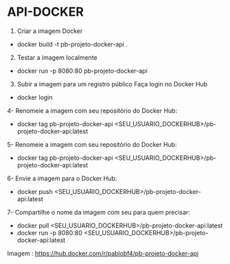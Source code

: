 # API-DOCKER

1. Criar a imagem Docker
 - docker build -t pb-projeto-docker-api .


2. Testar a imagem localmente
 - docker run -p 8080:80 pb-projeto-docker-api


3. Subir a imagem para um registro público Faça login no Docker Hub
 - docker login

4- Renomeie a imagem com seu repositório do Docker Hub:
 - docker tag pb-projeto-docker-api <SEU_USUARIO_DOCKERHUB>/pb-projeto-docker-api:latest

5- Renomeie a imagem com seu repositório do Docker Hub:
 - docker tag pb-projeto-docker-api <SEU_USUARIO_DOCKERHUB>/pb-projeto-docker-api:latest

6- Envie a imagem para o Docker Hub:

 - docker push <SEU_USUARIO_DOCKERHUB>/pb-projeto-docker-api:latest

7- Compartilhe o nome da imagem com seu para quem precisar:

- docker pull <SEU_USUARIO_DOCKERHUB>/pb-projeto-docker-api:latest
- docker run -p 8080:80 <SEU_USUARIO_DOCKERHUB>/pb-projeto-docker-api:latest



Imagem : https://hub.docker.com/r/pablobf4/pb-projeto-docker-api



  

		
